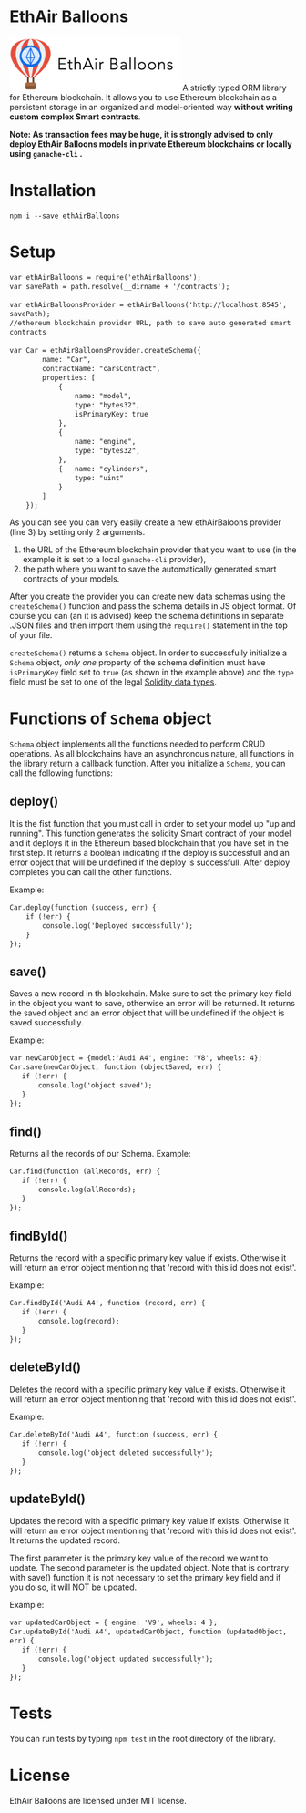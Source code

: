 # EthAir Balloons
<img src="logo_official.png" width="300">
A strictly typed ORM library for Ethereum blockchain.
It allows you to use Ethereum blockchain as a persistent storage in an organized and model-oriented way <strong>without writing custom complex Smart contracts</strong>.


<strong>Note:
As transaction fees may be huge, it is strongly advised to only deploy EthAir Balloons models in private Ethereum blockchains or locally using
`ganache-cli` .
</strong>


# Installation
```
npm i --save ethAirBalloons
```

# Setup

```JS
var ethAirBalloons = require('ethAirBalloons');
var savePath = path.resolve(__dirname + '/contracts');

var ethAirBalloonsProvider = ethAirBalloons('http://localhost:8545', savePath); 
//ethereum blockchain provider URL, path to save auto generated smart contracts

var Car = ethAirBalloonsProvider.createSchema({
		name: "Car",
		contractName: "carsContract",
		properties: [
		    {
		        name: "model",
				type: "bytes32",
				isPrimaryKey: true
			},
			{ 
			    name: "engine",
			    type: "bytes32",
			},
			{   name: "cylinders",
				type: "uint"
			}
		]
	});

```

As you can see you can very easily create a new ethAirBaloons provider (line 3) by setting only 2 arguments.
1) the URL of the Ethereum blockchain provider that you want to use
(in the example it is set to a local `ganache-cli` provider),
2) the path where you want to save the automatically generated smart contracts of your models.

After you create the provider you can create new data schemas using the `createSchema()` function and pass the schema details in JS object format.
Of course you can (an it is advised) keep the schema definitions in separate .JSON files and then import them using the `require()` statement in the top of your file.


 `createSchema()` returns a  `Schema` object.
 In order to successfully initialize a `Schema` object, *only one* property
 of the schema definition must have `isPrimaryKey` field set to `true` (as shown in the example above)
 and the `type` field must be set to one of the legal [Solidity data types](https://solidity.readthedocs.io/en/v0.5.3/types.html).

 # Functions of `Schema` object
`Schema` object implements all the functions needed to perform CRUD operations.
As all blockchains have an asynchronous nature, all functions in the library return a callback function.
After you initialize a `Schema`, you can call the following functions:

deploy()
--------
It is the fist function that you must call in order to set your model up "up and running".
This function generates the solidity Smart contract of your model and it deploys
it in the Ethereum based blockchain that you have set in the first step.
It returns a boolean indicating if the deploy is successfull and an error object that will be undefined if the deploy is successfull.
After deploy completes you can call the other functions.

Example:

```JS
Car.deploy(function (success, err) {
    if (!err) {
        console.log('Deployed successfully');
    }
});
```

save()
------
Saves a new record in th blockchain. Make sure to set the primary key field in the object you want to save, otherwise an error will be returned.
It returns the saved object and an error object that will be undefined if the object is saved successfully.

Example:
 ```JS
var newCarObject = {model:'Audi A4', engine: 'V8', wheels: 4};
Car.save(newCarObject, function (objectSaved, err) {
    if (!err) {
        console.log('object saved');
    }
});
```

find()
------
Returns all the records of our Schema.
Example:
 ```JS
Car.find(function (allRecords, err) {
    if (!err) {
        console.log(allRecords);
    }
});
```

findById()
----------
Returns the record with a specific primary key value if exists.
Otherwise it will return an error object mentioning that 'record with this id does not exist'.

Example:
 ```JS
Car.findById('Audi A4', function (record, err) {
    if (!err) {
        console.log(record);
    } 
});
```


deleteById()
------------
Deletes the record with a specific primary key value if exists.
Otherwise it will return an error object mentioning that 'record with this id does not exist'.

Example:
 ```JS
Car.deleteById('Audi A4', function (success, err) {
    if (!err) {
        console.log('object deleted successfully');
    } 
});
```

updateById()
------------
Updates the record with a specific primary key value if exists.
Otherwise it will return an error object mentioning that 'record with this id does not exist'.
It returns the updated record.

The first parameter is the primary key value of the record we want to update.
The second parameter is the updated object.
Note that is contrary with save() function it is not necessary to set the primary key field and if you do so, it will NOT be updated.

Example:
 ```JS
 var updatedCarObject = { engine: 'V9', wheels: 4 };
Car.updateById('Audi A4', updatedCarObject, function (updatedObject, err) {
    if (!err) {
        console.log('object updated successfully');
    } 
});
```

# Tests
You can run tests by typing `npm test` in the root directory of the library.

# License
EthAir Balloons are licensed under MIT license.
